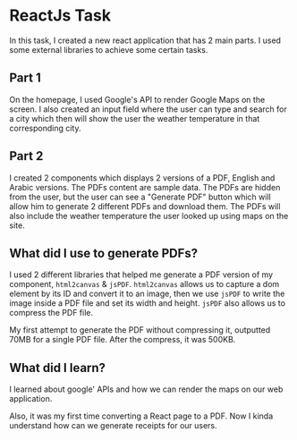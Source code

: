 # ReactJs Task

In this task, I created a new react application that has 2 main parts. I used some external libraries to achieve some certain tasks.

## Part 1

On the homepage, I used Google's API to render Google Maps on the screen. I also created an input field where the user can type and search for a city which then will show the user the weather temperature in that corresponding city.

## Part 2

I created 2 components which displays 2 versions of a PDF, English and Arabic versions. The PDFs content are sample data. The PDFs are hidden from the user, but the user can see a "Generate PDF" button which will allow him to generate 2 different PDFs and download them.
The PDFs will also include the weather temperature the user looked up using maps on the site.

## What did I use to generate PDFs?

I used 2 different libraries that helped me generate a PDF version of my component,
`html2canvas` & `jsPDF`.
`html2canvas` allows us to capture a dom element by its ID and convert it to an image, then we use `jsPDF` to write the image inside a PDF file and set its width and height. `jsPDF` also allows us to compress the PDF file.

My first attempt to generate the PDF without compressing it, outputted 70MB for a single PDF file. After the compress, it was 500KB.

## What did I learn?

I learned about google' APIs and how we can render the maps on our web application.

Also, it was my first time converting a React page to a PDF. Now I kinda understand how can we generate receipts for our users.
